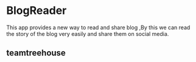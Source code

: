 # BlogReader
This app provides a new way to read and share blog ,By this we can read the story of the blog very easily and share them on social media.
## teamtreehouse
